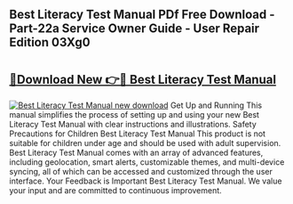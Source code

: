 ## Best Literacy Test Manual PDf Free Download - Part-22a Service Owner Guide - User Repair Edition 03Xg0

# <h2><a href="http://bc22489.oget.top/?id=Best+Literacy+Test+Manual">🔗Download New 👉🔴 Best Literacy Test Manual</a></h2>

[![Best Literacy Test Manual new download](https://i.imgur.com/5g1atiW.png)](http://bc22489.oget.top/?id=Best+Literacy+Test+Manual)
Get Up and Running This manual simplifies the process of setting up and using your new Best Literacy Test Manual with clear instructions and illustrations. Safety Precautions for Children Best Literacy Test Manual This product is not suitable for children under age and should be used with adult supervision. Best Literacy Test Manual comes with an array of advanced features, including geolocation, smart alerts, customizable themes, and multi-device syncing, all of which can be accessed and customized through the user interface. Your Feedback is Important Best Literacy Test Manual. We value your input and are committed to continuous improvement.
